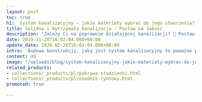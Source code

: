 ```yaml
---
layout: post
toc: true
h1:  System kanalizacyjny – jakie materiały wybrać do jego stworzenia?
title: Solidna i Wytrzymała Kanalizacja - Postaw na Jakość
description: "Zależy Ci na poprawnie działającej kanalizacji? 🚽 Postaw wyłącznie na najlepsze wyposażenie. 👉 Sprawdź, jak powinna być wykonana solidna kanalizacja."
date: 2019-11-28T16:02:04.000+00:00
update_date: 2020-02-28T16:02:04.000+00:00
intro: 'Budowa konstrukcji, jaką jest system kanalizacyjny to poważne przedsięwzięcie. Dlatego przed rozpoczęciem prac należy wybrać odpowiednie materiały. Na rynku istnieje wiele rodzajów rur, wykonanych z różnych surowców. Każdy z nich odznacza się innymi właściwościami. Nie ma tak naprawdę jednego, najlepszego materiału. Przy zakupie warto rozważyć kilka kwestii. '
content: dd
image: "/uploads/blog/system-kanalizacyjny-jakie-materialy-wybrac-do-jego-stworzenia.jpg"
related_products:
- collections/_products/pl/pokrywa-studzienki.html
- collections/_products/pl/osadnik-rynnowy.html
promoted: true

---
```


